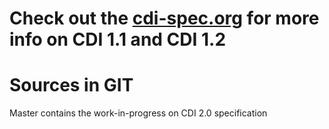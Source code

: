 # Check out the [cdi-spec.org](http://cdi-spec.org) for more info on CDI 1.1 and CDI 1.2

Sources in GIT
====

Master contains the work-in-progress on CDI 2.0 specification
